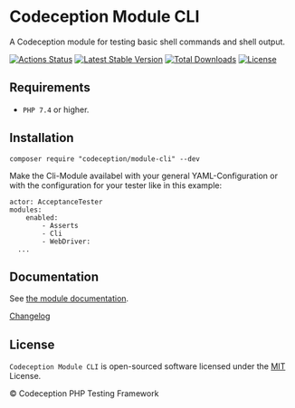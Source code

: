 # Codeception Module CLI

A Codeception module for testing basic shell commands and shell output.

[![Actions Status](https://github.com/Codeception/module-cli/workflows/CI/badge.svg)](https://github.com/Codeception/module-cli/actions)
[![Latest Stable Version](https://poser.pugx.org/codeception/module-cli/v/stable)](https://github.com/Codeception/module-cli/releases)
[![Total Downloads](https://poser.pugx.org/codeception/module-cli/downloads)](https://packagist.org/packages/codeception/module-cli)
[![License](https://poser.pugx.org/codeception/module-cli/license)](/LICENSE)

## Requirements

* `PHP 7.4` or higher.

## Installation

```
composer require "codeception/module-cli" --dev
```
Make the Cli-Module availabel with your general YAML-Configuration or with the configuration for your tester like in this example:
```
actor: AcceptanceTester
modules:
    enabled:
        - Asserts
        - Cli
        - WebDriver:
  ...      
```
## Documentation

See [the module documentation](https://codeception.com/docs/modules/Cli).

[Changelog](https://github.com/Codeception/module-cli/releases)

## License

`Codeception Module CLI` is open-sourced software licensed under the [MIT](/LICENSE) License.

© Codeception PHP Testing Framework
